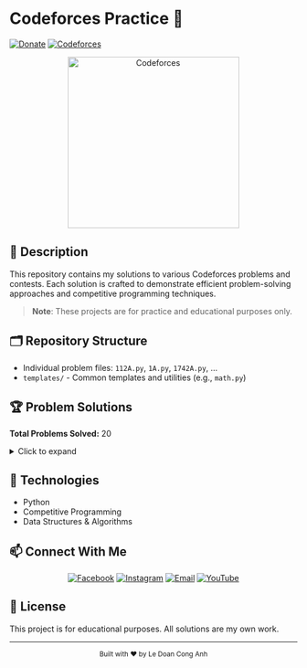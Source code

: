# Codeforces Practice 🚀
[![Donate](https://img.shields.io/badge/Donate-PayPal-green.svg)](https://www.paypal.me/conganhhcmus/1)
[![Codeforces](https://img.shields.io/badge/Codeforces-Profile-blue.svg)](https://codeforces.com/profile/conganhhcmus)

<div align="center">
  <img src="https://sta.codeforces.com/s/20607/images/codeforces-logo-with-telegram.png" alt="Codeforces" width="300"/>
</div>

## 📝 Description
This repository contains my solutions to various Codeforces problems and contests. Each solution is crafted to demonstrate efficient problem-solving approaches and competitive programming techniques.

> **Note**: These projects are for practice and educational purposes only.

## 🗂️ Repository Structure
- Individual problem files: `112A.py`, `1A.py`, `1742A.py`, ...
- `templates/` - Common templates and utilities (e.g., `math.py`)

## 🏆 Problem Solutions

**Total Problems Solved:** 20

<details>
<summary>Click to expand</summary>

- [1A](./1A.py)
- [112A](./112A.py)
- [1742A](./1742A.py)
- [2116A](./2116A.py)
- [2116B](./2116B.py)
- [2117A](./2117A.py)
- [2117B](./2117B.py)
- [2117C](./2117C.py)
- [2117D](./2117D.py)
- [2118A](./2118A.py)
- [2118B](./2118B.py)
- [2118C](./2118C.py)

<!-- Add more problems as you solve them -->

</details>

## 🔧 Technologies
- Python
- Competitive Programming
- Data Structures & Algorithms

## 📫 Connect With Me
<div align="center">
  
[![Facebook](https://img.shields.io/badge/Facebook-1877F2?style=for-the-badge&logo=facebook&logoColor=white)](https://www.facebook.com/conganhhcmus)
[![Instagram](https://img.shields.io/badge/Instagram-E4405F?style=for-the-badge&logo=instagram&logoColor=white)](https://www.instagram.com/conganhhcmus)
[![Email](https://img.shields.io/badge/Email-D14836?style=for-the-badge&logo=gmail&logoColor=white)](mailto:conganhhcmus@gmail.com)
[![YouTube](https://img.shields.io/badge/YouTube-FF0000?style=for-the-badge&logo=youtube&logoColor=white)](https://www.youtube.com/@ledoanconganh)

</div>

## 📄 License
This project is for educational purposes. All solutions are my own work.

---
<div align="center">
  <sub>Built with ❤️ by Le Doan Cong Anh</sub>
</div>

